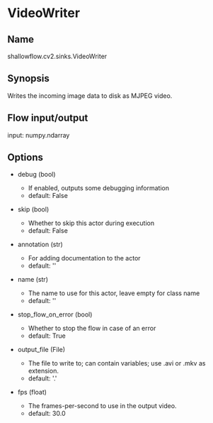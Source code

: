 # VideoWriter

## Name
shallowflow.cv2.sinks.VideoWriter

## Synopsis
Writes the incoming image data to disk as MJPEG video.

## Flow input/output
input: numpy.ndarray

## Options
* debug (bool)

  * If enabled, outputs some debugging information
  * default: False

* skip (bool)

  * Whether to skip this actor during execution
  * default: False

* annotation (str)

  * For adding documentation to the actor
  * default: ''

* name (str)

  * The name to use for this actor, leave empty for class name
  * default: ''

* stop_flow_on_error (bool)

  * Whether to stop the flow in case of an error
  * default: True

* output_file (File)

  * The file to write to; can contain variables; use .avi or .mkv as extension.
  * default: '.'

* fps (float)

  * The frames-per-second to use in the output video.
  * default: 30.0

